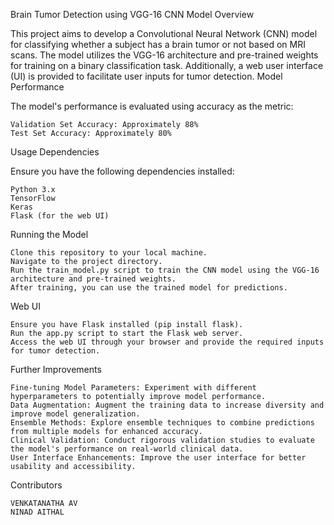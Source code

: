 Brain Tumor Detection using VGG-16 CNN Model
Overview

This project aims to develop a Convolutional Neural Network (CNN) model for classifying whether a subject has a brain tumor or not based on MRI scans. The model utilizes the VGG-16 architecture and pre-trained weights for training on a binary classification task. Additionally, a web user interface (UI) is provided to facilitate user inputs for tumor detection.
Model Performance

The model's performance is evaluated using accuracy as the metric:

    Validation Set Accuracy: Approximately 88%
    Test Set Accuracy: Approximately 80%

Usage
Dependencies

Ensure you have the following dependencies installed:

    Python 3.x
    TensorFlow
    Keras
    Flask (for the web UI)

Running the Model

    Clone this repository to your local machine.
    Navigate to the project directory.
    Run the train_model.py script to train the CNN model using the VGG-16 architecture and pre-trained weights.
    After training, you can use the trained model for predictions.

Web UI

    Ensure you have Flask installed (pip install flask).
    Run the app.py script to start the Flask web server.
    Access the web UI through your browser and provide the required inputs for tumor detection.

Further Improvements

    Fine-tuning Model Parameters: Experiment with different hyperparameters to potentially improve model performance.
    Data Augmentation: Augment the training data to increase diversity and improve model generalization.
    Ensemble Methods: Explore ensemble techniques to combine predictions from multiple models for enhanced accuracy.
    Clinical Validation: Conduct rigorous validation studies to evaluate the model's performance on real-world clinical data.
    User Interface Enhancements: Improve the user interface for better usability and accessibility.

Contributors

    VENKATANATHA AV
    NINAD AITHAL 
    

